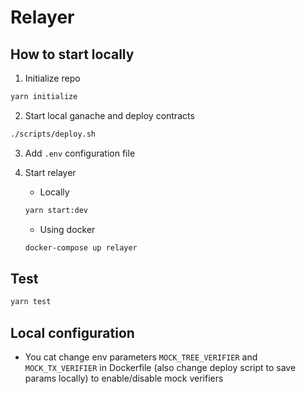 # Relayer

## How to start locally

1. Initialize repo

```bash
yarn initialize
```

2. Start local ganache and deploy contracts

```bash
./scripts/deploy.sh
```

3. Add `.env` configuration file

4. Start relayer
    * Locally
    ```bash
    yarn start:dev
    ```
    * Using docker
    ```bash
    docker-compose up relayer
    ```

## Test

```bash
yarn test
```

## Local configuration

* You cat change env parameters `MOCK_TREE_VERIFIER` and `MOCK_TX_VERIFIER` in Dockerfile (also change deploy script to save params locally) to enable/disable mock verifiers
